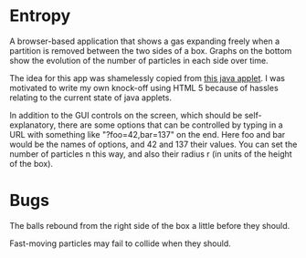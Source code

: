 Entropy
=======

A browser-based application that shows a gas expanding freely
when a partition is removed between the two sides of a box.
Graphs on the bottom show the evolution of the number of particles
in each side over time.

The idea for this app was shamelessly copied from
[this java applet](http://stp.clarku.edu/simulations/approachtoequilibrium/index.html).
I was motivated to write my own knock-off using HTML 5 because of hassles relating to
the current state of java applets.

In addition to the GUI controls on the screen, which should be self-explanatory,
there are some options that can be controlled by typing in a URL with something
like "?foo=42,bar=137" on the end. Here foo and bar would be the names of options,
and 42 and 137 their values. You can set the number of particles n this way, and
also their radius r (in units of the height of the box).

Bugs
====
The balls rebound from the right side of the box a little before they should.

Fast-moving particles may fail to collide when they should.

